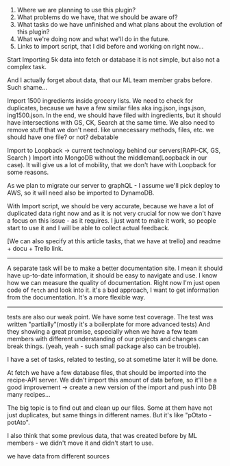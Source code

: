 1) Where we are planning to use this plugin?
2) What problems do we have, that we should be aware of?
3) What tasks do we have unfinished and what plans about the evolution of this plugin?
4) What we're doing now and what we'll do in the future.
5) Links to import script, that I did before and working on right now...


Start Importing 5k data into fetch or database it is not simple, but also not a complex task.

And I actually forget about data, that our ML team member grabs before. Such shame...

Import 1500 ingredients inside grocery lists. We need to check for duplicates, because
we have a few similar files aka ing.json, ings.json, ing1500.json.
In the end, we should have filed with ingredients, but it should have intersections with GS, CK, Search at the same time.
We also need to remove stuff that we don't need. like unnecessary methods, files, etc. we should have one file? or not? debatable

Import to Loopback -> current technology behind our servers(RAPI-CK, GS, Search )
Import into MongoDB without the middleman(Loopback in our case).
It will give us a lot of mobility, that we don't have with Loopback for some reasons.


As we plan to migrate our server to graphQL - I assume we'll pick deploy to AWS, so it will need also
be imported to DynamoDB.


With Import script, we should be very accurate, because we have a lot of duplicated data right now and as it is not very crucial for now
we don't have a focus on this issue - as it requires. I just want to make it work, so people start to use it and I will be able to collect actual feedback.

[We can also specify at this article tasks, that we have at trello] and readme + docu + Trello link.

---

A separate task will be to make a better documentation site. I mean it should have up-to-date information, it should be easy to navigate and use.
I know how we can measure the quality of documentation. Right now I'm just open code of `fetch` and look into it.
it's a bad approach, I want to get information from the documentation. It's a more flexible way.

---

tests are also our weak point. We have some test coverage. The test was written "partially"(mostly it's a boilerplate for more advanced tests)
And they showing a great promise, especially when we have a few team members with different understanding of our projects and changes can break things.
(yeah, yeah - such small package also can be trouble).

I have a set of tasks, related to testing, so at sometime later it will be done.

At fetch we have a few database files, that should be imported into the recipe-API server.
We didn't import this amount of data before, so it'll be a good improvement -> create a new version of the import
and push into DB many recipes...





The big topic is to find out and clean up our files. Some at them have not just duplicates, but same things in different names.
But it's like "pOtato - potAto".

I also think that some previous data, that was created before by ML members - we didn't move it and didn't start to use.

we have data from different sources
